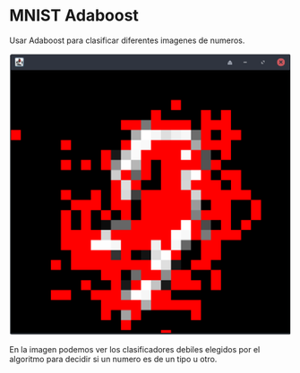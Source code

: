 # MNIST Adaboost

Usar Adaboost para clasificar diferentes imagenes de numeros.

![Alt text](resources/weak.PNG)

En la imagen podemos ver los clasificadores debiles elegidos por el algoritmo para decidir si un numero es de un tipo u otro.
